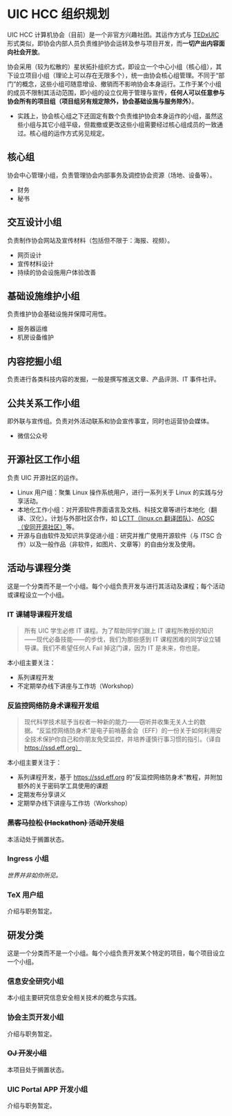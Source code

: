 # UIC HCC 组织规划

UIC HCC 计算机协会（目前）是一个非官方兴趣社团。其运作方式与 [TEDxUIC](https://tedxuic.com) 形式类似，即协会内部人员负责维护协会运转及参与项目开发，而**一切产出内容面向社会开放**。

协会采用（较为松散的）星状拓扑组织方式，即设立一个中心小组（核心组），其下设立项目小组（理论上可以存在无限多个），统一由协会核心组管理。不同于“部门”的概念，这些小组可随意增设、撤销而不影响协会本身运行。工作于某个小组的成员不限制其活动范围，即小组的设立仅用于管理与宣传，**任何人可以任意参与协会所有的项目组（项目组另有规定除外，协会基础设施与服务除外）**。
  -  实践上，协会核心组之下还固定有数个负责维护协会本身运作的小组，虽然这些小组与其它小组平级，但裁撤或更改这些小组需要经过核心组成员的一致通过。核心组的运作方式另见规定。

## 核心组

协会中心管理小组，负责管理协会内部事务及调控协会资源（场地、设备等）。

- 财务
- 秘书

## 交互设计小组

负责制作协会网站及宣传材料（包括但不限于：海报、视频）。

- 网页设计
- 宣传材料设计
- 持续的协会设施用户体验改善

## 基础设施维护小组

负责维护协会基础设施并保障可用性。

- 服务器运维
- 机房设备维护

## 内容挖掘小组

负责进行各类科技内容的发掘，一般是撰写推送文章、产品评测、IT 事件社评。

## 公共关系工作小组

即外联与宣传组。负责对外活动联系和协会宣传事宜，同时也运营协会媒体。

- 微信公众号

## 开源社区工作小组

负责 UIC 开源社区的运作。

- Linux 用户组：聚集 Linux 操作系统用户，进行一系列关于 Linux 的实践与分享活动。
- 本地化工作小组：对开源软件界面语言及文档、科技文章等进行本地化（翻译、汉化）。计划与外部社区合作，如 [LCTT（linux.cn 翻译团队）](https://linux.cn/lctt)、[AOSC（安同开源社区）](https://aosc.io)等。
- 开源与自由软件及知识共享促进小组：研究并推广使用开源软件（与 ITSC 合作）以及一般作品（非软件，如图片、文章等）的自由分发及使用。

## 活动与课程分类

这是一个分类而不是一个小组。每个小组负责开发与进行其活动及课程；每个活动或课程设立一个小组。

### IT 课辅导课程开发组

> 所有 UIC 学生必修 IT 课程。为了帮助同学们跟上 IT 课程所教授的知识——现代必备技能——的步伐，我们为那些感到 IT 课程困难的同学设立辅导课。我们不希望任何人 Fail 掉这门课，因为 IT 是未来，你也是。

本小组主要关注：

- 系列课程开发
- 不定期举办线下讲座与工作坊（Workshop）

### 反监控网络防身术课程开发组

> 现代科学技术赋予当权者一种新的能力——窃听并收集无关人士的数据。“反监控网络防身术”是电子前哨基金会（EFF）的一份关于如何利用安全技术保护你自己和你朋友免受监控，并培养谨慎行事习惯的指引。（译自 https://ssd.eff.org）

本小组主要关注于：

- 系列课程开发，基于 https://ssd.eff.org 的“反监控网络防身术”教程，并附加额外的关于密码学工具使用的课题
- 定期发布分享讲义
- 定期举办线下讲座与工作坊（Workshop）

<!--
### 打字大赛活动开发组

介绍与职务暂定。
-->

### ~~黑客马拉松 (Hackathon) 活动开发组~~

本活动处于搁置状态。

### Ingress 小组

_世界并非如你所见。_

### TeX 用户组

介绍与职务暂定。

## 研发分类

这是一个分类而不是一个小组。每个小组负责开发某个特定的项目，每个项目设立一个小组。

### 信息安全研究小组

本小组主要研究信息安全相关技术的概念与实践。

### 协会主页开发小组

介绍与职务暂定。

### ~~OJ 开发小组~~

本项目处于搁置状态。

<!--
### 论坛（乎 U）开发小组

介绍与职务暂定。
-->

### UIC Portal APP 开发小组

介绍与职务暂定。
